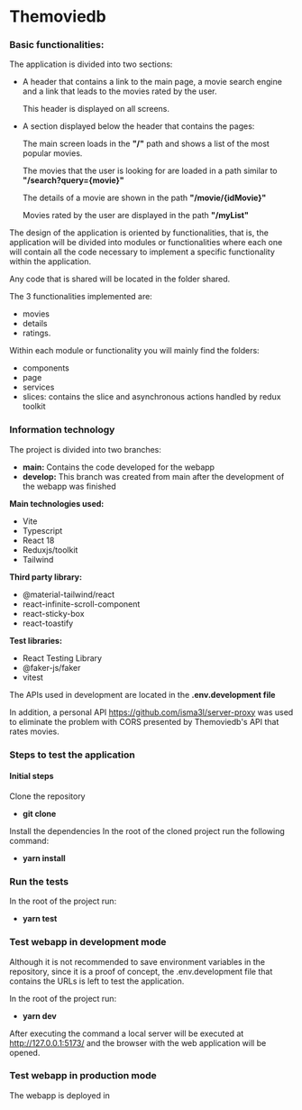 # Themoviedb

### Basic functionalities:

The application is divided into two sections:
- A header that contains a link to the main page, a movie search engine and a link that leads to the movies rated by the user.
 
  This header is displayed on all screens.

- A section displayed below the header that contains the pages:

  The main screen loads in the **"/"** path and shows a list of the most popular movies.

  The movies that the user is looking for are loaded in a path similar to **"/search?query={movie}"**

  The details of a movie are shown in the path **"/movie/{idMovie}"**

  Movies rated by the user are displayed in the path **"/myList"**

The design of the application is oriented by functionalities, that is, the application will be divided into modules or functionalities where each one will contain all the code necessary to implement a specific functionality within the application.

Any code that is shared will be located in the folder shared.

The 3 functionalities implemented are: 
- movies
- details
- ratings.

Within each module or functionality you will mainly find the folders:
- components
- page
- services
- slices: contains the slice and asynchronous actions handled by redux toolkit

### Information technology

The project is divided into two branches:

- **main:** Contains the code developed for the webapp
- **develop:** This branch was created from main after the development of the webapp was finished

**Main technologies used:**

- Vite
- Typescript
- React 18
- Reduxjs/toolkit
- Tailwind

**Third party library:**

- @material-tailwind/react
- react-infinite-scroll-component
- react-sticky-box
- react-toastify

**Test libraries:**

- React Testing Library
- @faker-js/faker
- vitest

The APIs used in development are located in the **.env.development file**

In addition, a personal API https://github.com/isma3l/server-proxy was used to eliminate the problem with CORS presented by Themoviedb's API that rates movies.

### Steps to test the application

#### Initial steps
Clone the repository
- **git clone**


Install the dependencies In the root of the cloned project run the following command:
- **yarn install**

### Run the tests

In the root of the project run:

- **yarn test**
### Test webapp in development mode

Although it is not recommended to save environment variables in the repository, since it is a proof of concept, the .env.development file that contains the URLs is left to test the application.

In the root of the project run:

- **yarn dev**

After executing the command a local server will be executed at http://127.0.0.1:5173/ and the browser with the web application will be opened.

### Test webapp in production mode

The webapp is deployed in 